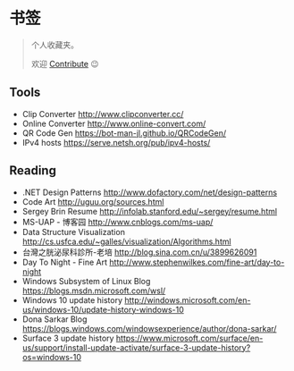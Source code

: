 ﻿# 书签

> 个人收藏夹。
>
> 欢迎 [Contribute](https://github.com/BOT-Man-JL/BOT-Man-JL.github.io/issues) 😉

## Tools

- Clip Converter http://www.clipconverter.cc/
- Online Converter http://www.online-convert.com/
- QR Code Gen https://bot-man-jl.github.io/QRCodeGen/
- IPv4 hosts https://serve.netsh.org/pub/ipv4-hosts/

## Reading

- .NET Design Patterns http://www.dofactory.com/net/design-patterns
- Code Art http://uguu.org/sources.html
- Sergey Brin Resume http://infolab.stanford.edu/~sergey/resume.html
- MS-UAP - 博客园 http://www.cnblogs.com/ms-uap/
- Data Structure Visualization http://cs.usfca.edu/~galles/visualization/Algorithms.html
- 台灣之胱泌尿科診所-老培 http://blog.sina.com.cn/u/3899626091
- Day To Night - Fine Art http://www.stephenwilkes.com/fine-art/day-to-night
- Windows Subsystem of Linux Blog https://blogs.msdn.microsoft.com/wsl/
- Windows 10 update history http://windows.microsoft.com/en-us/windows-10/update-history-windows-10
- Dona Sarkar Blog https://blogs.windows.com/windowsexperience/author/dona-sarkar/
- Surface 3 update history https://www.microsoft.com/surface/en-us/support/install-update-activate/surface-3-update-history?os=windows-10